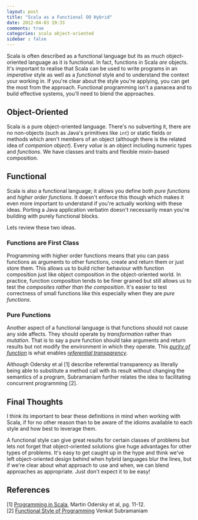 ```yaml
---
layout: post
title: "Scala as a Functional OO Hybrid"
date: 2012-04-03 19:33
comments: true
categories: scala object-oriented
sidebar : false
---
```


Scala is often described as a functional language but its as much object-oriented language as it is functional. In fact, functions in Scala _are_ objects. It's important to realise that Scala can be used to write programs in an _imperative_ style as well as a _functional_ style and to understand the context your working in. If you're clear about the style you're applying, you can get the most from the approach. Functional programming isn't a panacea and to build effective systems, you'll need to blend the approaches.

<!-- more -->

## Object-Oriented

Scala is a pure object-oriented language. There's no subverting it, there are no non-objects (such as Java's primitives like `int`) or static fields or methods which aren't members of an object (although there is the related idea of _companion object_). Every _value_ is an object including numeric types and _functions_. We have classes and traits and flexible mixin-based composition.

## Functional

Scala is also a functional language; it allows you define both _pure functions_ and _higher order functions_. It doesn't enforce this though which makes it even more important to understand if you're actually working with these ideas. Porting a Java application verbatim doesn't necessarily mean you're building with purely functional blocks.

Lets review these two ideas.

### Functions are First Class

Programming with higher order functions means that you can pass functions as arguments to other functions, create and return them or just store them. This allows us to build richer behaviour with function composition just like object composition in the object-oriented world. In practice, function composition tends to be finer grained but still allows us to test the _composites rather than the composition_. It's easier to test correctness of small functions like this especially when they are _pure functions_.

### Pure Functions

Another aspect of a functional language is that functions should not cause any side affects. They should operate by _transformation_ rather than _mutation_. That is to say a pure function should take arguments and return results but not modify the environment in which they operate. This [_purity of function_](http://en.wikipedia.org/wiki/Pure_function) is what enables [_referential transparency_](http://en.wikipedia.org/wiki/Referential_transparency_\(computer_science\)).

Although Odersky et al [1] describe referential transparency as literally being able to substitute a method call with its result without changing the semantics of a program, Subramaniam further relates the idea to facilitating concurrent programming [2].

## Final Thoughts

I think its important to bear these definitions in mind when working with Scala, if for no other reason than to be aware of the idioms available to each style and how best to leverage them.

A functional style can give great results for certain classes of problems but lets not forget that object-oriented solutions give huge advantages for other types of problems. It's easy to get caught up in the hype and think we've left object-oriented design behind when hybrid languages blur the lines, but if we're clear about what approach to use and when, we can blend approaches as appropriate. Just don't expect it to be easy!

## References

[1] [Programming in Scala](http://www.artima.com/shop/programming_in_scala), Martin Odersky et al, pg. 11-12.   
[2] [Functional Style of Programming](http://pragprog.com/magazines/2011-12/scala-for-the-intrigued) Venkat Subramaniam

